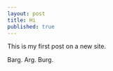 ```yaml
---
layout: post
title: Hi
published: true
---
```


This is my first post on a new site.

Barg. Arg. Burg.